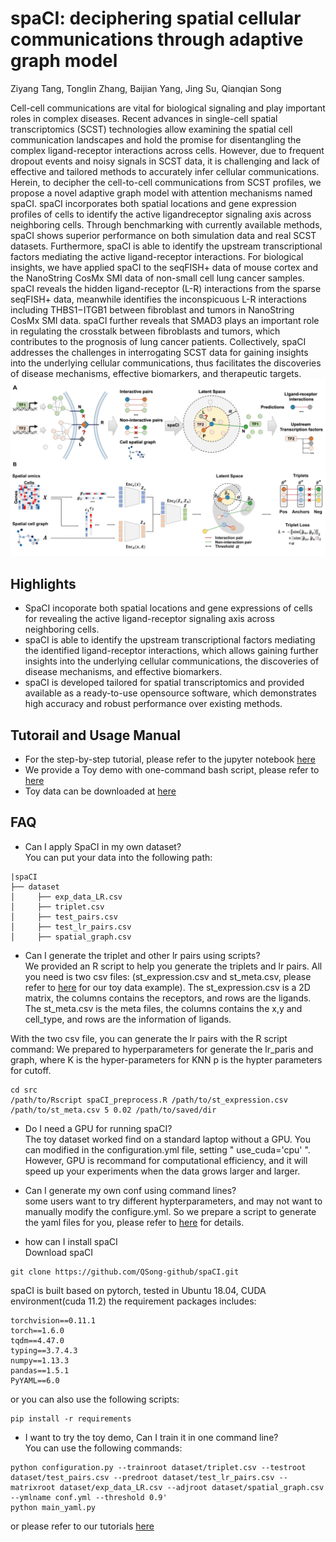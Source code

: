 # spaCI: deciphering spatial cellular communications through adaptive graph model
Ziyang Tang, Tonglin Zhang, Baijian Yang, Jing Su, Qianqian Song

Cell-cell communications are vital for biological signaling and play important roles in complex diseases. Recent
advances in single-cell spatial transcriptomics (SCST) technologies allow examining the spatial cell
communication landscapes and hold the promise for disentangling the complex ligand-receptor interactions across
cells. However, due to frequent dropout events and noisy signals in SCST data, it is challenging and lack of
effective and tailored methods to accurately infer cellular communications. Herein, to decipher the cell-to-cell
communications from SCST profiles, we propose a novel adaptive graph model with attention mechanisms named
spaCI. spaCI incorporates both spatial locations and gene expression profiles of cells to identify the active ligandreceptor signaling axis across neighboring cells. Through benchmarking with currently available methods, spaCI
shows superior performance on both simulation data and real SCST datasets. Furthermore, spaCI is able to
identify the upstream transcriptional factors mediating the active ligand-receptor interactions. For biological
insights, we have applied spaCI to the seqFISH+ data of mouse cortex and the NanoString CosMx SMI data of
non-small cell lung cancer samples. spaCI reveals the hidden ligand-receptor (L-R) interactions from the sparse
seqFISH+ data, meanwhile identifies the inconspicuous L-R interactions including THBS1−ITGB1 between
fibroblast and tumors in NanoString CosMx SMI data. spaCI further reveals that SMAD3 plays an important role
in regulating the crosstalk between fibroblasts and tumors, which contributes to the prognosis of lung cancer
patients. Collectively, spaCI addresses the challenges in interrogating SCST data for gaining insights into the
underlying cellular communications, thus facilitates the discoveries of disease mechanisms, effective biomarkers,
and therapeutic targets.
![Image text](https://github.com/QSong-github/spaCI/raw/main/FIgure%201.png)

## Highlights
* SpaCI incoporate both spatial locations and gene expressions of cells for revealing the active ligand-receptor signaling axis across neighboring cells.
* spaCI is able to identify the upstream transcriptional factors mediating the identified ligand-receptor
interactions, which allows gaining further insights into the underlying cellular communications, the
discoveries of disease mechanisms, and effective biomarkers.
* spaCI is developed tailored for spatial transcriptomics and provided available as a ready-to-use opensource software, which demonstrates high accuracy and robust performance over existing methods.

## Tutorail and Usage Manual
* For the step-by-step tutorial, please refer to the jupyter notebook [here](https://github.com/QSong-github/spaCI/blob/main/tutorials/tutorial_train.ipynb) 
* We provide a Toy demo with one-command bash script, please refer to [here](https://github.com/QSong-github/spaCI/blob/main/parameter_tuning.sh)
* Toy data can be downloaded at [here](https://github.com/QSong-github/spaCI/tree/main/dataset)

## FAQ
* Can I apply SpaCI in my own dataset?     
  You can put your data into the following path:
```
|spaCI
├── dataset
│     ├── exp_data_LR.csv
│     ├── triplet.csv
│     ├── test_pairs.csv
│     ├── test_lr_pairs.csv
│     ├── spatial_graph.csv
```

* Can I generate the triplet and other lr pairs using scripts?    
  We provided an R script to help you generate the triplets and lr pairs. All you need is two csv files: (st_expression.csv and st_meta.csv, please refer to [here](https://github.com/tonyyang1995/spaCI/tree/main/example_data) for our toy data example). 
  The st_expression.csv is a 2D matrix, the columns contains the receptors, and rows are the ligands.
  The st_meta.csv is the meta files, the columns contains the x,y and cell_type, and rows are the information of ligands.

With the two csv file, you can generate the lr pairs with the R script command:
We prepared to hyperparameters for generate the lr_paris and graph, where
  K is the hyper-parameters for KNN
  p is the hypter parameters for cutoff.
```
cd src
/path/to/Rscript spaCI_preprocess.R /path/to/st_expression.csv /path/to/st_meta.csv 5 0.02 /path/to/saved/dir
```

* Do I need a GPU for running spaCI?    
  The toy dataset worked find on a standard laptop without a GPU. You can modified in the configuration.yml file, setting " use_cuda='cpu' ". However, GPU is recommand for computational efficiency, and it will speed up your experiments when the data grows larger and larger. 

* Can I generate my own conf using command lines?    
  some users want to try different hypterparameters, and may not want to manually modify the configure.yml. So we prepare a script to generate the yaml files for you, please refer to [here](https://github.com/QSong-github/spaCI/blob/main/tutorials/tutorial_conf.ipynb) for details.

* how can I install spaCI    
  Download spaCI
```
git clone https://github.com/QSong-github/spaCI.git
```
spaCI is built based on pytorch, tested in Ubuntu 18.04, CUDA environment(cuda 11.2)
the requirement packages includes:
```
torchvision==0.11.1
torch==1.6.0
tqdm==4.47.0
typing==3.7.4.3
numpy==1.13.3
pandas==1.5.1
PyYAML==6.0
```
or you can also use the following scripts:
```
pip install -r requirements
```
* I want to try the toy demo, Can I train it in one command line?    
You can use the following commands:
```
python configuration.py --trainroot dataset/triplet.csv --testroot dataset/test_pairs.csv --predroot dataset/test_lr_pairs.csv --matrixroot dataset/exp_data_LR.csv --adjroot dataset/spatial_graph.csv --ymlname conf.yml --threshold 0.9'
python main_yaml.py
```
or please refer to our tutorials [here](https://github.com/tonyyang1995/spaCI/blob/main/tutorials/tutorial_train.ipynb)

